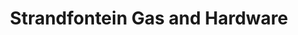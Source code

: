 ---
title: "Strandfontein Gas and Hardware"
url: /strandfontein/strandfontein-gas-and-hardware/
shop: hardware
---